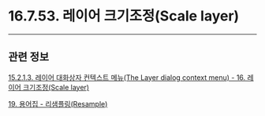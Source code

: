 # 16.7.53. 레이어 크기조정(Scale layer)

***

## 관련 정보

[15.2.1.3. 레이어 대화상자 컨텍스트 메뉴(The Layer dialog context menu) - 16. 레이어 크기조정(Scale layer)](./15-02-01-03-the_layer_dialog_context_menu.md#15-02-01-03-s16)

[19. 용어집 - 리샘플링(Resample)](./19-glossaryx-resample.md)